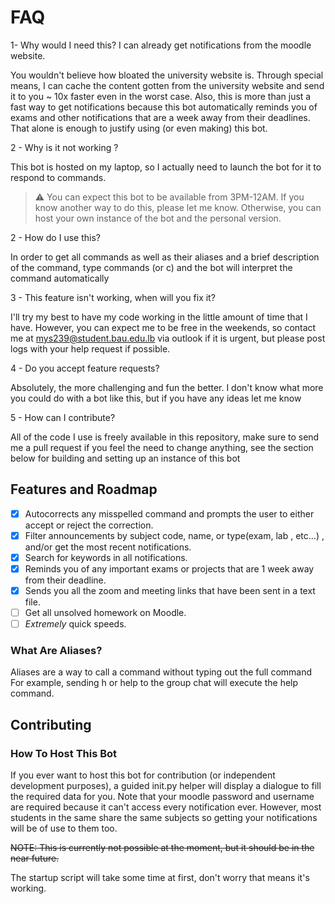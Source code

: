 # FAQ

1- Why would I need this? I can already get notifications from the moodle website.

You wouldn't believe how bloated the university website is. Through special means, I can cache the content gotten from the university website and send it to you ~ 10x faster even in the worst case. Also, this is more than just a fast way to get notifications because this bot automatically reminds you of exams and other notifications that are a week away from their deadlines. That alone is enough to justify using (or even making) this bot.

2 - Why is it not working ?

This bot is hosted on my laptop, so I actually need to launch the bot for it to respond to commands.
> ⚠️ You can expect this bot to be available from 3PM-12AM.
If you know another way to do this, please let me know.
Otherwise, you can host your own instance of the bot and the personal version.

2 - How do I use this?

In order to get all commands as well as their aliases and a brief description of the command,
type commands (or c) and the bot will interpret the command automatically

3 - This feature isn't working, when will you fix it?

I'll try my best to have my code working in the little amount of time that I have. However, you can expect me to be free in the weekends, so contact me at mys239@student.bau.edu.lb via outlook if it is urgent, but please post logs with your help request if possible.

4 - Do you accept feature requests?

Absolutely, the more challenging and fun the better. I don't know what more you could do with a bot like this, but if you have any ideas let me know

5 - How can I contribute?

All of the code I use is freely available in this repository, make sure to send me a pull request if you feel the need to change anything, see the section below for building and setting up an instance of this bot

## Features and Roadmap

- [x]  Autocorrects any misspelled command and prompts the user to either accept or reject the correction.
- [x]  Filter announcements by subject code, name, or type(exam, lab , etc...) ,  and/or get the most recent notifications.
- [x]  Search for keywords in all notifications.
- [x]  Reminds you of any important exams or projects that are 1 week away from their deadline.
- [x]  Sends you all the zoom and meeting links that have been sent in a text file.
- [ ]   Get all unsolved homework on Moodle.
- [ ]   *Extremely* quick speeds.

### What Are Aliases?

Aliases are a way to call a command without typing out the full command
For example, sending h or help to the group chat will execute the help command.

## Contributing

### How To Host This Bot

If you ever want to host this bot for contribution (or independent development purposes), a guided init.py helper will display a dialogue to fill the required data for you.
Note that your moodle password and username are required because it can't access every notification ever. However, most students in the same share the same subjects so getting your notifications will be of use to them too.

~~NOTE: This is currently not possible at the moment, but it should be in the near future.~~

The startup script will take some time at first, don't worry that means it's working.
